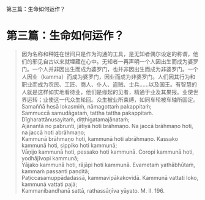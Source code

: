 第三篇：生命如何运作？

# 第三篇：生命如何运作？

> 因为名称和种姓在世间只是作为沟通的工具，是无知者偶尔设定的称谓，他们的邪见自古以来就埋藏在心中。无知者一再声明一个人因出生而成为婆罗门。一个人并非因出生而成为婆罗门，也并非因出生而成为非婆罗门。一个人因业（kamma）而成为婆罗门，因业而成为非婆罗门。人们因其行为和职业而成为农民、工匠、商人、仆人、盗贼、士兵……以及国王。有智慧的人就是这样如实地看待业，他们是缘起的见者，精通于业及其果报。业使世界运转；业使这一代众生轮回。众生被业所束缚，如同车轮被车轴所固定。Samaññā hesā lokasmiṁ, nāmagottaṁ pakappitaṁ;  
> Sammuccā samudāgataṁ, tattha tattha pakappitaṁ. Dīgharattānusayitaṁ, diṭṭhigatamajānataṁ;  
> Ajānantā no pabrunti, jātiyā hoti brāhmaṇo. Na jaccā brāhmaṇo hoti, na jaccā hoti abrāhmaṇo;  
> Kammunā brāhmaṇo hoti, kammunā hoti abrāhmaṇo. Kassako kammunā hoti, sippiko hoti kammunā;  
> Vāṇijo kammunā hoti, pessako hoti kammunā. Coropi kammunā hoti, yodhājīvopi kammunā;  
> Yājako kammunā hoti, rājāpi hoti kammunā. Evametaṁ yathābhūtaṁ, kammaṁ passanti paṇḍitā;  
> Paṭiccasamuppādadassā, kammavipākakovidā. Kammunā vattati loko, kammunā vattati pajā;  
> Kammanibandhanā sattā, rathassāṇīva yāyato. M. II. 196.